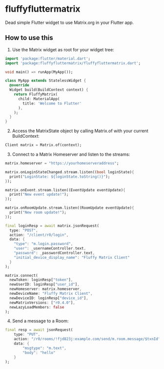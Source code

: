 # fluffyfluttermatrix

Dead simple Flutter widget to use Matrix.org in your Flutter app.

## How to use this

1. Use the Matrix widget as root for your widget tree:

```dart
import 'package:flutter/material.dart';
import 'package:fluffyfluttermatrix/fluffyfluttermatrix.dart';

void main() => runApp(MyApp());

class MyApp extends StatelessWidget {
  @override
  Widget build(BuildContext context) {
    return FluffyMatrix(
      child: MaterialApp(
        title: 'Welcome to Flutter'
      ),
    );
  }
}

```

2. Access the MatrixState object by calling Matrix.of with your current BuildContext:

```dart
Client matrix = Matrix.of(context);
```

3. Connect to a Matrix Homeserver and listen to the streams:

```dart
matrix.homeserver = "https://yourhomeserveraddress";

matrix.onLoginStateChanged.stream.listen((bool loginState){ 
  print("LoginState: ${loginState.toString()}");
});

matrix.onEvent.stream.listen((EventUpdate eventUpdate){ 
  print("New event update!");
});

matrix.onRoomUpdate.stream.listen((RoomUpdate eventUpdate){ 
  print("New room update!");
});

final loginResp = await matrix.jsonRequest(
  type: "POST",
  action: "/client/r0/login",
  data: {
    "type": "m.login.password",
    "user": _usernameController.text,
    "password": _passwordController.text,
    "initial_device_display_name": "Fluffy Matrix Client"
  }
);

matrix.connect(
  newToken: loginResp["token"],
  newUserID: loginResp["user_id"],
  newHomeserver: matrix.homeserver,
  newDeviceName: "Fluffy Matrix Client",
  newDeviceID: loginResp["device_id"],
  newMatrixVersions: ["r0.4.0"],
  newLazyLoadMembers: false
);
```

4. Send a message to a Room:

```dart
final resp = await jsonRequest(
    type: "PUT",
    action: "/r0/rooms/!fjd823j:example.com/send/m.room.message/$txnId",
    data: {
        "msgtype": "m.text",
        "body": "hello"
    }
);
```